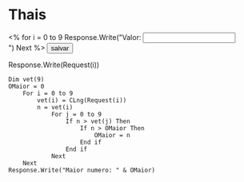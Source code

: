 # Thais
<html>
	<head>
		<script> </script>
		<meta charset = "utf-8">
	</head>
	<body>
		<form id ="9-03 asp.asp" action="9-03 asp.asp" method="POST">
			<%
				for i = 0 to 9
					Response.Write("Valor: <input type=""text"" name=" & i & "><br>")
				Next
			%>
			<button type="submit"> salvar </button>
		</form>
	</body>
</html>
	
Response.Write(Request(i))
	
	Dim vet(9)
	OMaior = 0
		For i = 0 to 9
			vet(i) = CLng(Request(i))
			n = vet(i)
				For j = 0 to 9
					If n > vet(j) Then
						If n > OMaior Then
							OMaior = n
						End if
                    End if
                Next
		Next
	Response.Write("Maior numero: " & OMaior)
